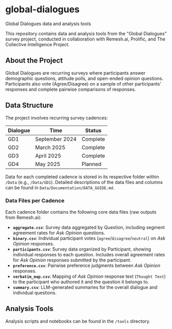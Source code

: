 # global-dialogues
Global Dialogues data and analysis tools

This repository contains data and analysis tools from the "Global Dialogues" survey project, conducted in collaboration with Remesh.ai, Prolific, and The Collective Intelligence Project.

## About the Project
Global Dialogues are recurring surveys where participants answer demographic questions, attitude polls, and open-ended opinion questions. Participants also vote (Agree/Disagree) on a sample of other participants' responses and complete pairwise comparisons of responses.

## Data Structure

The project involves recurring survey cadences:

| Dialogue | Time          | Status   |
|----------|---------------|----------|
| GD1      | September 2024 | Complete |
| GD2      | March 2025    | Complete  |
| GD3      | April 2025    | Complete  |
| GD4      | May 2025    | Planned  |

Data for each completed cadence is stored in its respective folder within `/Data` (e.g., `/Data/GD1`). Detailed descriptions of the data files and columns can be found in `Data/Documentation/DATA_GUIDE.md`.

### Data Files per Cadence

Each cadence folder contains the following core data files (raw outputs from Remesh.ai):

*   **`aggregate.csv`**: Survey data aggregated by Question, including segment agreement rates for *Ask Opinion* questions.
*   **`binary.csv`**: Individual participant votes (`agree`/`disagree`/`neutral`) on *Ask Opinion* responses.
*   **`participants.csv`**: Survey data organized by Participant, showing individual responses to each question. Includes overall agreement rates for *Ask Opinion* responses submitted by the participant.
*   **`preference.csv`**: Pairwise preference judgments between *Ask Opinion* responses.
*   **`verbatim_map.csv`**: Mapping of *Ask Opinion* response text (`Thought Text`) to the participant who authored it and the question it belongs to.
*   **`summary.csv`**: LLM-generated summaries for the overall dialogue and individual questions.

## Analysis Tools

Analysis scripts and notebooks can be found in the `/tools` directory.

 


